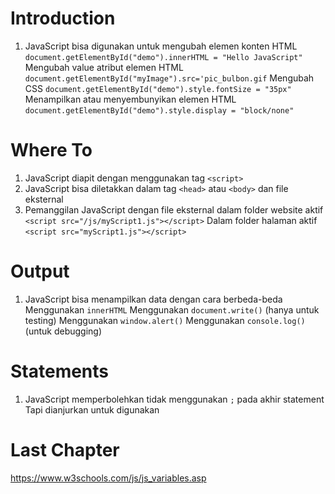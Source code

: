 # Introduction
1. JavaScript bisa digunakan untuk mengubah elemen konten HTML
   `document.getElementById("demo").innerHTML = "Hello JavaScript"`
   Mengubah value atribut elemen HTML
   `document.getElementById("myImage").src='pic_bulbon.gif`
   Mengubah CSS
   `document.getElementById("demo").style.fontSize = "35px"`
   Menampilkan atau menyembunyikan elemen HTML
   `document.getElementById("demo").style.display = "block/none"`

# Where To
1. JavaScript diapit dengan menggunakan tag `<script>`
2. JavaScript bisa diletakkan dalam tag `<head>` atau `<body>` dan file eksternal
3. Pemanggilan JavaScript dengan file eksternal dalam folder website aktif
   `<script src="/js/myScript1.js"></script>`
   Dalam folder halaman aktif
   `<script src="myScript1.js"></script>`

# Output
1. JavaScript bisa menampilkan data dengan cara berbeda-beda
   Menggunakan `innerHTML`
   Menggunakan `document.write()` (hanya untuk testing)
   Menggunakan `window.alert()`
   Menggunakan `console.log()` (untuk debugging)

# Statements
1. JavaScript memperbolehkan tidak menggunakan `;` pada akhir statement
   Tapi dianjurkan untuk digunakan 

# Last Chapter
https://www.w3schools.com/js/js_variables.asp
